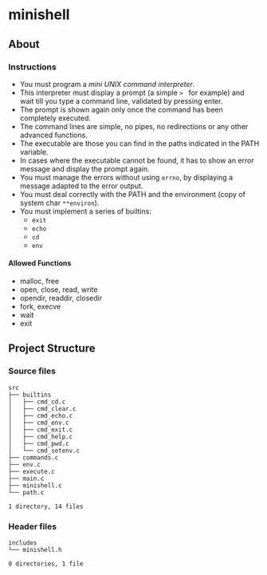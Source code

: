 # minishell

## About

### Instructions

- You must program a *mini UNIX command interpreter*.
- This interpreter must display a prompt (a simple `> ` for example)
  and wait till you type a command line, validated by pressing enter.
- The prompt is shown again only once the command has been completely executed.
- The command lines are simple, no pipes, no redirections
  or any other advanced functions.
- The executable are those you can find in the paths indicated
  in the PATH variable.
- In cases where the executable cannot be found,
  it has to show an error message and display the prompt again.
- You must manage the errors without using `errno`,
  by displaying a message adapted to the error output.
- You must deal correctly with the PATH
  and the environment (copy of system char `**environ`).
- You must implement a series of builtins:
  - `exit`
  - `echo`
  - `cd`
  - `env`

#### Allowed Functions

- malloc, free
- open, close, read, write
- opendir, readdir, closedir
- fork, execve
- wait
- exit

## Project Structure

### Source files

```
src
├── builtins
│   ├── cmd_cd.c
│   ├── cmd_clear.c
│   ├── cmd_echo.c
│   ├── cmd_env.c
│   ├── cmd_exit.c
│   ├── cmd_help.c
│   ├── cmd_pwd.c
│   └── cmd_setenv.c
├── commands.c
├── env.c
├── execute.c
├── main.c
├── minishell.c
└── path.c

1 directory, 14 files

```

### Header files

```
includes
└── minishell.h

0 directories, 1 file

```
